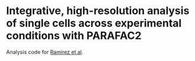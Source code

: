 # Integrative, high-resolution analysis of single cells across experimental conditions with PARAFAC2
Analysis code for [Ramirez et al](https://www.biorxiv.org/content/10.1101/2024.07.29.605698v1.article-info).
